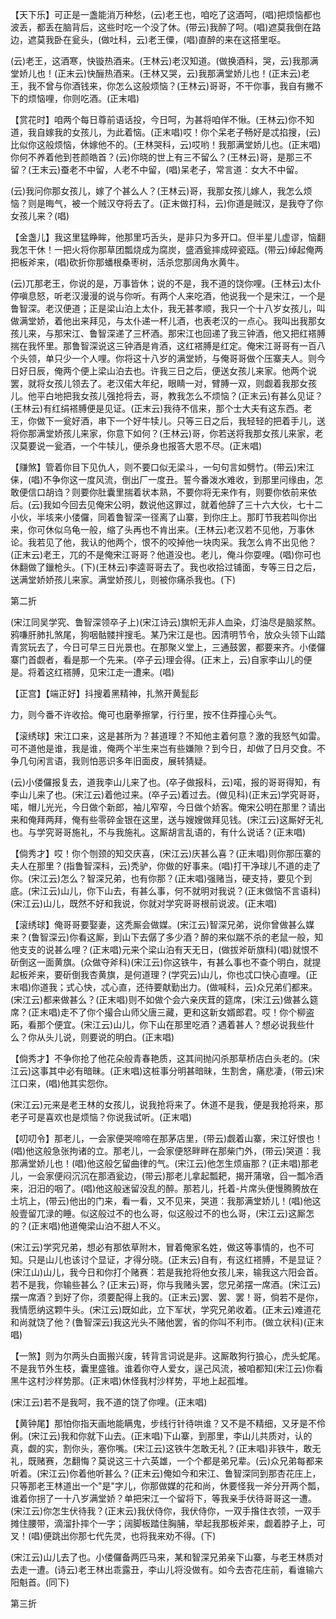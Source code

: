 <!-- { "loadSidebar": true } -->
【天下乐】可正是一盏能消万种愁，(云)老王也，咱吃了这酒呵，(唱)把烦恼都也波丢，都丢在脑背后，这些时吃一个没了休。(带云)我醉了呵。(唱)遮莫我倒在路边，遮莫我卧在瓮头，(做吐科，云)老王僳，(唱)直醉的来在这搭里呕。

(云)老王，这酒寒，快镟热酒来。(王林云)老汉知道。(做换酒科，哭，云)我那满堂娇儿也！(正末云)快酾热酒来。(王林又哭，云)我那满堂娇儿也！(正末云)老王，我不曾与你酒钱来，你怎么这般烦恼？(王林云)哥哥，不干你事，我自有撇不下的烦恼哩，你则吃酒。(正末唱)

【赏花时】咱两个每日尊前语话投，今日呵，为甚将咱佯不愀。(王林云)你不知道，我自嫁我的女孩儿，为此着恼。(正末唱)哎！你个呆老子畅好是忒掐搜，(云)比似你这般烦恼，休嫁他不的。(王林哭科，云)哎哟！我那满堂娇儿也。(正末唱)你何不养着他到苍颜皓首？(云)你晓的世上有三不留么？(王林云)哥，是那三不留？(王末云)蚕老不中留，人老不中留，(唱)呆老子，常言道：女大不中留。

(云)我问你那女孩儿，嫁了个甚么人？(王林云)哥，我那女孩儿嫁人，我怎么烦恼？则是晦气，被一个贼汉夺将去了。(正末做打科，云)你道是贼汉，是我夺了你女孩儿来？(唱)

【金盏儿】我这里猛睁眸，他那里巧舌头，是非只为多开口。但半星儿虚谬，恼翻我怎干休！一把火将你那草团瓢烧成为腐炭，盛酒瓮摔成碎瓷瓯。(带云)绰起俺两把板斧来，(唱)砍折你那蟠根桑枣树，活杀您那阔角水黄牛。

(云)兀那老王，你说的是，万事皆休；说的不是，我不道的饶你哩。(王林云)太仆停嗔息怒，听老汉漫漫的说与你听。有两个人来吃酒，他说我一个是宋江，一个是鲁智深。老汉便道；正是梁山泊上太仆，我无甚孝顺，我只一个十八岁女孩儿，叫做满堂娇，着他出来拜见，与太仆递一杯儿酒，也表老汉的一点心。我叫出我那女孩儿来，与那宋江、鲁智深递了三杯酒。那宋江也回递了我三钟酒，他又把红褡膊揣在我怀里。那鲁智深说这三钟酒是肯酒，这红褡膊是红定。俺宋江哥哥有一百八个头领，单只少一个人哩。你将这十八岁的满堂娇，与俺哥哥做个压寨夫人。则今日好日辰，俺两个便上梁山泊去也。许我三日之后，便送女孩儿来家。他两个说罢，就将女孩儿领去了。老汉偌大年纪，眼睛一对，臂膊一双，则觑着我那女孩儿。他平白地把我女孩儿强抢将去，哥，教我怎么不烦恼？(正末云)有甚么见证？(王林云)有红绢褡膊便是见证。(正末云)我待不信来，那个士大夫有这东西。老王，你做下一瓮好酒，串下一个好牛犊儿。只等三日之后，我轻轻的把着手儿，送将你那满堂娇孩儿来家，你意下如何？(王林云)哥，你若送将我那女孩儿来家，老汉莫要说一瓮酒，一个牛犊儿，便杀身也报答大恩不尽。(正末唱)

【赚煞】管着你目下见仇人，则不要口似无梁斗，一句句言如劈竹。(带云)宋江俫，(唱)不争你这一度风流，倒出厂一度丑。誓今番泼水难收，到那里问缘由，怎敢便信口胡诌？则要你肚囊里揣着状本熟，不要你将无来作有，则要你依前来依后。(云)我如今回去见俺宋公明，数说他这罪过，就着他辞了三十六大伙，七十二小伙，半垓来小偻儸，同着鲁智深一径离了山寨，到你庄上。那盯节我若叫你出来，你可休似乌龟一般，缩了头再也不肯出来。(王林云)老汉若不见他，万事休论。我若见了他，我认的他两个，恨不的咬掉他一块肉采。我怎么肯不出见他？(正末云)老王，兀的不是俺宋江哥哥？他道没也。老儿，俺斗你耍哩。(唱)你可也休翻做了鑞枪头。(下)(王林云)李逵哥哥去了。我也收拾过铺面，专等三日之后，送满堂娇娇孩儿来家。满堂娇孩儿，则被你痛杀我也。(下)


第二折

(宋江同吴学究、鲁智深领卒子上)(宋江诗云)旗帜无非人血染，灯油尽是脑浆熬。鸦嗛肝肺扎煞尾，狗咽骷髅拌搜毛。某乃宋江是也。因清明节令，放众头领下山踏青赏玩去了，今日可早三日光景也。在那聚义堂上，三通鼓罢，都要来齐。小偻儸寨门首觑者，看是那一个先来。(卒子云)理会得。(正末上，云)自家李山儿的便是。将着这红褡膊，见宋江走一遭来。(唱)

【正宫】【端正好】抖搜着黑精神，扎煞开黄髭髟

力，则今番不许收拾。俺可也磨拳擦掌，行行里，按不住莽撞心头气。

【滚绣球】宋江口来，这是甚所为？甚道理？不知他主着何意？激的我怒气如雷。可不道他是谁，我是谁，俺两个半生来岂有些嫌隙？到今日，却做了日月交食。不争几句闲言语，我则怕恶识多年旧面皮，展转猜疑。

(云)小偻儸报复去，道我李山儿来了也。(卒子做报科，云)喏，报的哥哥得知，有李山儿来了也。(宋江云)着他过来。(卒子云)着过去。(做见科)(正末云)学究哥哥，喏，帽儿光光，今日做个新郎，袖儿窄窄，今日做个娇客。俺宋公明在那里？请出来和俺拜两拜，俺有些零碎金银在这里，送与嫂嫂做拜见钱。(宋江云)这厮好无礼也。与学究哥哥施礼，不与我施礼。这厮胡言乱语的，有什么说话？(正末唱)

【倘秀才】哎！你个刎颈的知交庆喜，(宋江云)庆甚么喜？(正末唱)则你那压寨的夫人在那里？(指鲁智深科，云)秃驴，你做的好事来。(唱)打干净球儿不道的走了你。(宋江云)怎么？智深兄弟，也有你那？(正末唱)强赌当，硬支持，要见个到底。(宋江云)山儿，你下山去，有甚么事，何不就明对我说？(正末做恼不言语科)(宋江云)山儿，既然不好和我说，你就对学究哥哥根前说波。(正末唱)

【滚绣球】俺哥哥要娶妻，这秃厮会做媒。(宋江云)智深兄弟，说你曾做甚么媒来？(鲁智深云)你看这厮，到山下去僝了多少酒？醉的来似踹不杀的老鼠一般，知他支支的说甚么哩？(正末唱)元来个梁山泊有天无日，(做拔斧斫旗科)(唱)就恨不斫倒这一面黄旗。(众做夺斧科)(宋江云)你这铁牛，有甚么事也不查个明白，就提起板斧来，要斫倒我杏黄旗，是何道理？(学究云)山儿，你也忒口快心直哩。(正末唱)你道我；式心快，忒心直，还待要献勤出力。(做喊科，云)众兄弟们都来。(宋江云)都来做甚么？(正末唱)则不如做个会六亲庆茸的筵席，(宋江云)做甚么筵席？(正末唱)走不了你个撮合山师父唐三藏，更和这新女婿郎君。哎！你个柳盗跖，看那个便宜。(宋江云)山儿，你下山在那里吃酒？遇着甚人？想必说我些什么？你从头儿说，则要说的明白。(正末唱)

【倘秀才】不争你抢了他花朵般青春艳质，这其间抛闪杀那草桥店白头老的。(宋江云)这事其中必有暗昧。(正末唱)这桩事分明甚暗昧，生割舍，痛悲凄，(带云)宋江口来，(唱)他其实怨你。

(宋江云)元来是老王林的女孩儿，说我抢将来了。休道不是我，便是我抢将来，那老子可是喜欢也是烦恼？你说我试听。(正末唱)

【叨叨令】那老儿，一会家便哭啼啼在那茅店里，(带云)觑着山寨，宋江好恨也！(唱)他这般急张拘诸的立。那老儿，一会家便怒畔畔在那柴门外，(带云)哭道：我那满堂娇儿也！(唱)他这般乞留曲律的气。(宋江云)他怎生烦庙那？(正未唱)那老儿，一会家便闷沉沉在那酒瓮边，(带云)那老儿拿起瓢耙，揭开蒲墩，舀一瓢冷酒来，汨汨的咽了。(唱)他这般迷留没乱的醉。那若儿，托着-片席头便慢腾腾放在土坑上，(带云)他出的门来，看一看，又不见来，哭道：我那满堂娇儿！(唱)他这般壹留兀渌的睡。似这般过不的也么哥，似这般过不的也么哥，(宋江云)这厮怎的？(正末唱)他道俺梁山泊不甜人不义。

(宋江云)学究兄弟，想必有那依草附木，冒着俺家名姓，做这等事情的，也不可知。只是山儿也该讨个显证，才得分晓。(正末云)自有，有这红褡膊，不是显证？(宋江山)山儿，我今日和你打个赌赛：若是我抢将他女孩儿来，输我这六阳会首。若不是我，你输些甚么？(正末云)哥，你与我赌头罢，您兄弟摆一席酒。(宋江云)摆一席酒？到好了你，须要配得上我的。(正末云)罢、罢、罢！哥，倘若不是你，我情愿纳这颗牛头。(宋江云)既如此，立下军状，学究兄弟收着。(正末云)难道花和尚就饶了他？(鲁智深云)我这光头不赌他罢，省的你叫不利市。(做立状科)(正末唱)

【一煞】则为尔两头白面搬兴废，转背言词说是非。这厮敢狗行狼心，虎头蛇尾。不是我节外生枝，囊里盛锥。谁着你夺人爱女，逞己风流，被咱都知(宋江云)你看黑牛这村沙样势那。(正末唱)休怪我村沙样势，平地上起孤堆。

(宋江云)若不是我呵，我不道的饶了你哩。(正末唱)

【黄钟尾】那怕你指天画地能瞒鬼，步线行针待哄谁？又不是不精细，又牙是不伶俐。(宋江云)我和你就下山去。(正末唱)下山寨，到那里，李山儿共质对，认的真，觑的实，割你头，塞你嘴。(宋江云)这铁牛怎敢无礼？(正末唱)非铁牛，敢无礼，既赌赛，怎翻悔？莫说这三十六英雄，一个个都是弟兄辈。(云)众兄弟每都来听着。(宋江云)你着他听甚么？(正末云)俺如今和宋江、鲁智深同到那杏花庄上，只等那老王林道出一个"是"字儿，你那做媒的花和尚，休要怪我一斧分开两个瓢，谁着你拐了一十八岁满堂娇？单把宋江一个留将下，等我亲手伏待哥哥这一遭。(宋江云)你怎生伏待我？(正末云)我伏侍你，我伏侍你，一双手揝住衣领，一双手摊住腰带，滴溜扑摔个一字；阔脚板踏住胸脯，举起我那板斧来，觑着脖子上，可叉！(唱)便跳出你那七代先灵，也将我来劝不得。(下)

(宋江云)山儿去了也。小偻儸备两匹马来，某和智深兄弟亲下山寨，与老王林质对去走一遭。(诗云)老王林出乖露丑，李山儿将没做有。如今去杏花庄前，看谁输六阳魁首。(同下)


第三折

